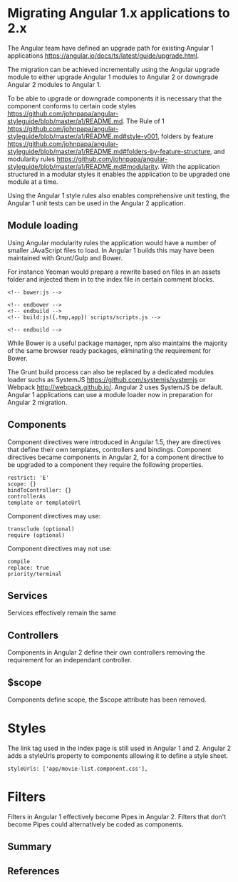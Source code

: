 # Migrating Angular 1.x applications to 2.x

The Angular team have defined an upgrade path for existing Angular 1 applications https://angular.io/docs/ts/latest/guide/upgrade.html. 

The migration can be achieved incrementally using the Angular upgrade module to either upgrade Angular 1 modules to Angular 2 or downgrade Angular 2 modules to Angular 1.

To be able to upgrade or downgrade components it is necessary that the component conforms to certain code styles https://github.com/johnpapa/angular-styleguide/blob/master/a1/README.md. The Rule of 1 https://github.com/johnpapa/angular-styleguide/blob/master/a1/README.md#style-y001, folders by feature https://github.com/johnpapa/angular-styleguide/blob/master/a1/README.md#folders-by-feature-structure, and modularity rules https://github.com/johnpapa/angular-styleguide/blob/master/a1/README.md#modularity. With the application structured in a modular styles it enables the application to be upgraded one module at a time.

Using the Angular 1 style rules also enables comprehensive unit testing, the Angular 1 unit tests can be used in the Angular 2 application.

## Module loading

Using Angular modularity rules the application would have a number of smaller JAvaScript files to load. In Angular 1 builds this may have been maintained with Grunt/Gulp and Bower.

For instance Yeoman would prepare a rewrite based on files in an assets folder and injected them in to the index file in certain comment blocks. 

	<!-- bower:js -->
	
	<!-- endbower -->
	<!-- endbuild -->
	<!-- build:js({.tmp,app}) scripts/scripts.js -->
	
	<!-- endbuild -->
	
While Bower is a useful package manager, npm also maintains the majority of the same browser ready packages, eliminating the requirement for Bower.

The Grunt build process can also be replaced by a dedicated modules loader suchs as SystemJS https://github.com/systemjs/systemjs or Webpack http://webpack.github.io/. Angular 2 uses SystemJS be default. Angular 1 applications can use a module loader now in preparation for Angular 2 migration.

## Components

Component directives were introduced in Angular 1.5, they are directives that define their own templates, controllers and bindings. Component directives became components in Angular 2, for a component directive to be upgraded to a component they require the following properties.
	
	restrict: 'E'
	scope: {}
	bindToController: {}
	controllerAs
	template or templateUrl

Component directives may use:	
	
	transclude (optional)
	require (optional)
	
Component directives may not use:

	compile
	replace: true
	priority/terminal

## Services

Services effectively remain the same 

## Controllers

Components in Angular 2 define their own controllers removing the requirement for an independant controller.

## $scope

Components define scope, the $scope attribute has been removed.

# Styles

The link tag used in the index page is still used in Angular 1 and 2. Angular 2 adds a styleUrls property to components allowing it to define a style sheet.

	styleUrls: ['app/movie-list.component.css'], 
	
# Filters

Filters in Angular 1 effectively become Pipes in Angular 2. Filters that don't become Pipes could alternatively be coded as components.

## Summary

## References 
